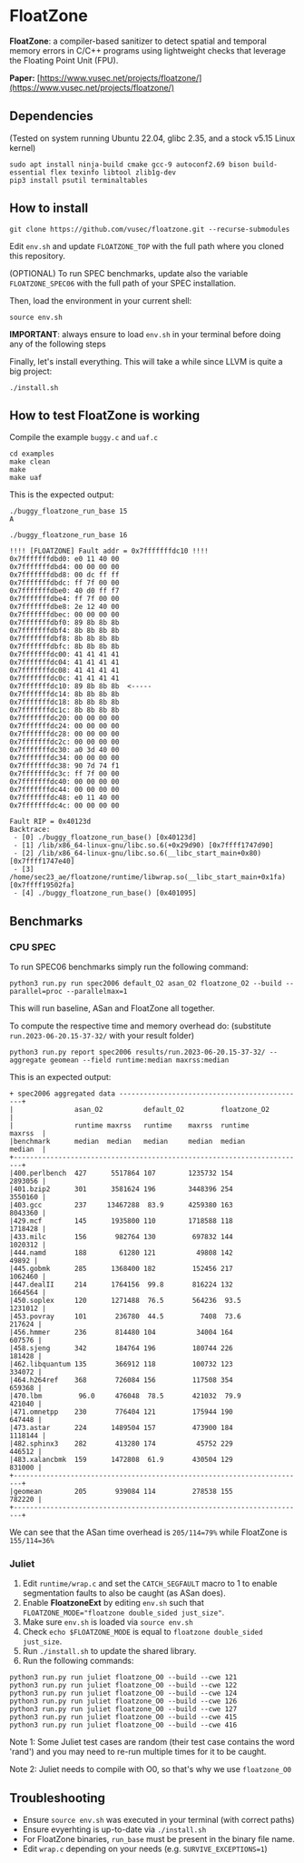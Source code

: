 # FloatZone


**FloatZone**: a compiler-based sanitizer to detect spatial and temporal memory errors in C/C++ programs
using lightweight checks that leverage the Floating Point Unit (FPU).

**Paper:** [https://www.vusec.net/projects/floatzone/](https://www.vusec.net/projects/floatzone/)

## Dependencies

(Tested on system running Ubuntu 22.04, glibc 2.35, and a stock v5.15 Linux kernel)

```
sudo apt install ninja-build cmake gcc-9 autoconf2.69 bison build-essential flex texinfo libtool zlib1g-dev
pip3 install psutil terminaltables
```

## How to install


```
git clone https://github.com/vusec/floatzone.git --recurse-submodules
```

Edit `env.sh` and update `FLOATZONE_TOP` with the full path where you cloned this repository.

(OPTIONAL) To run SPEC benchmarks, update also the variable `FLOATZONE_SPEC06` with the full path of your SPEC installation.

Then, load the environment in your current shell:
```
source env.sh
```

**IMPORTANT**: always ensure to load `env.sh` in your terminal before doing any of the following steps

Finally, let's install everything. This will take a while since LLVM is quite a big project:

```
./install.sh
```

## How to test FloatZone is working

Compile the example `buggy.c` and `uaf.c`

```
cd examples
make clean
make
make uaf
```

This is the expected output:

```
./buggy_floatzone_run_base 15
A
```

```
./buggy_floatzone_run_base 16

!!!! [FLOATZONE] Fault addr = 0x7fffffffdc10 !!!!
0x7fffffffdbd0: e0 11 40 00 
0x7fffffffdbd4: 00 00 00 00 
0x7fffffffdbd8: 00 dc ff ff 
0x7fffffffdbdc: ff 7f 00 00 
0x7fffffffdbe0: 40 d0 ff f7 
0x7fffffffdbe4: ff 7f 00 00 
0x7fffffffdbe8: 2e 12 40 00 
0x7fffffffdbec: 00 00 00 00 
0x7fffffffdbf0: 89 8b 8b 8b 
0x7fffffffdbf4: 8b 8b 8b 8b 
0x7fffffffdbf8: 8b 8b 8b 8b 
0x7fffffffdbfc: 8b 8b 8b 8b 
0x7fffffffdc00: 41 41 41 41 
0x7fffffffdc04: 41 41 41 41 
0x7fffffffdc08: 41 41 41 41 
0x7fffffffdc0c: 41 41 41 41 
0x7fffffffdc10: 89 8b 8b 8b  <-----
0x7fffffffdc14: 8b 8b 8b 8b 
0x7fffffffdc18: 8b 8b 8b 8b 
0x7fffffffdc1c: 8b 8b 8b 8b 
0x7fffffffdc20: 00 00 00 00 
0x7fffffffdc24: 00 00 00 00 
0x7fffffffdc28: 00 00 00 00 
0x7fffffffdc2c: 00 00 00 00 
0x7fffffffdc30: a0 3d 40 00 
0x7fffffffdc34: 00 00 00 00 
0x7fffffffdc38: 90 7d 74 f1 
0x7fffffffdc3c: ff 7f 00 00 
0x7fffffffdc40: 00 00 00 00 
0x7fffffffdc44: 00 00 00 00 
0x7fffffffdc48: e0 11 40 00 
0x7fffffffdc4c: 00 00 00 00 

Fault RIP = 0x40123d
Backtrace:
 - [0] ./buggy_floatzone_run_base() [0x40123d]
 - [1] /lib/x86_64-linux-gnu/libc.so.6(+0x29d90) [0x7ffff1747d90]
 - [2] /lib/x86_64-linux-gnu/libc.so.6(__libc_start_main+0x80) [0x7ffff1747e40]
 - [3] /home/sec23_ae/floatzone/runtime/libwrap.so(__libc_start_main+0x1fa) [0x7ffff19502fa]
 - [4] ./buggy_floatzone_run_base() [0x401095]
```

## Benchmarks

### CPU SPEC

To run SPEC06 benchmarks simply run the following command:

```
python3 run.py run spec2006 default_O2 asan_O2 floatzone_O2 --build --parallel=proc --parallelmax=1
```

This will run baseline, ASan and FloatZone all together.

To compute the respective time and memory overhead do: (substitute `run.2023-06-20.15-37-32/` with your result folder)

```
python3 run.py report spec2006 results/run.2023-06-20.15-37-32/ --aggregate geomean --field runtime:median maxrss:median
```

This is an expected output:

```
+ spec2006 aggregated data ----------------------------------------------+
|               asan_O2          default_O2         floatzone_O2         |
|               runtime maxrss   runtime    maxrss  runtime      maxrss  |
|benchmark      median  median   median     median  median       median  |
+------------------------------------------------------------------------+
|400.perlbench  427      5517864 107        1235732 154          2893056 |
|401.bzip2      301      3581624 196        3448396 254          3550160 |
|403.gcc        237     13467288  83.9      4259380 163          8043360 |
|429.mcf        145      1935800 110        1718588 118          1718428 |
|433.milc       156       982764 130         697832 144          1020312 |
|444.namd       188        61280 121          49808 142            49892 |
|445.gobmk      285      1368400 182         152456 217          1062460 |
|447.dealII     214      1764156  99.8       816224 132          1664564 |
|450.soplex     120      1271488  76.5       564236  93.5        1231012 |
|453.povray     101       236780  44.5         7408  73.6         217624 |
|456.hmmer      236       814480 104          34004 164           607576 |
|458.sjeng      342       184764 196         180744 226           181428 |
|462.libquantum 135       366912 118         100732 123           334072 |
|464.h264ref    368       726084 156         117508 354           659368 |
|470.lbm         96.0     476048  78.5       421032  79.9         421040 |
|471.omnetpp    230       776404 121         175944 190           647448 |
|473.astar      224      1489504 157         473900 184          1118144 |
|482.sphinx3    282       413280 174          45752 229           446512 |
|483.xalancbmk  159      1472808  61.9       430504 129           831000 |
+------------------------------------------------------------------------+
|geomean        205       939084 114         278538 155           782220 |
+------------------------------------------------------------------------+
```

We can see that the ASan time overhead is `205/114=79%` while FloatZone is `155/114=36%`

### Juliet

1. Edit `runtime/wrap.c` and set the `CATCH_SEGFAULT` macro to 1 to enable segmentation faults to also be caught (as ASan does).
2. Enable **FloatzoneExt** by editing `env.sh` such that `FLOATZONE_MODE="floatzone double_sided just_size"`.
3. Make sure `env.sh` is loaded via `source env.sh`
4. Check `echo $FLOATZONE_MODE` is equal to `floatzone double_sided just_size`.
5. Run `./install.sh` to update the shared library.
6. Run the following commands:

```
python3 run.py run juliet floatzone_O0 --build --cwe 121
python3 run.py run juliet floatzone_O0 --build --cwe 122
python3 run.py run juliet floatzone_O0 --build --cwe 124
python3 run.py run juliet floatzone_O0 --build --cwe 126
python3 run.py run juliet floatzone_O0 --build --cwe 127
python3 run.py run juliet floatzone_O0 --build --cwe 415
python3 run.py run juliet floatzone_O0 --build --cwe 416
```

Note 1: Some Juliet test cases are random (their test case contains the word 'rand') and you may need to re-run multiple times for it to be caught.

Note 2: Juliet needs to compile with O0, so that's why we use `floatzone_O0`


## Troubleshooting

* Ensure `source env.sh` was executed in your terminal (with correct paths)
* Ensure evyerhting is up-to-date via `./install.sh`
* For FloatZone binaries, `run_base` must be present in the binary file name.
* Edit `wrap.c` depending on your needs (e.g. `SURVIVE_EXCEPTIONS=1`)
